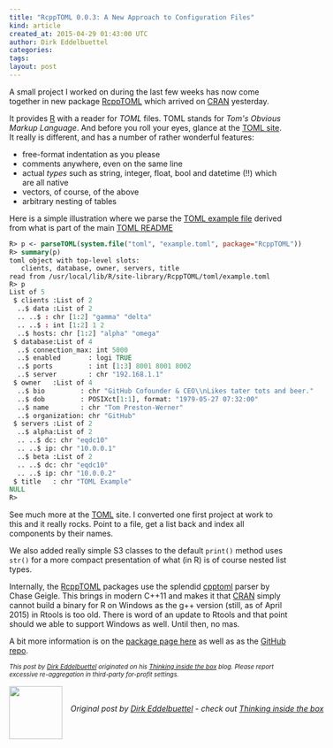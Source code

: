 ```yaml
---
title: "RcppTOML 0.0.3: A New Approach to Configuration Files"
kind: article
created_at: 2015-04-29 01:43:00 UTC
author: Dirk Eddelbuettel
categories: 
tags: 
layout: post
---
```

<p>A small project I worked on during the last few weeks has now come together in new package <a href="http://dirk.eddelbuettel.com/code/rcpp.toml.html">RcppTOML</a> which arrived on <a href="http://www.r-project.org">CRAN</a> yesterday.</p>
<p>It provides <a href="http://www.r-project.org">R</a> with a reader for <em>TOML</em> files. TOML stands for <em>Tom's Obvious Markup Language</em>. And before you roll your eyes, glance at the <a href="https://github.com/toml-lang/toml">TOML site</a>. It really is different, and has a number of rather wonderful features:</p>
<ul>
<li>free-format indentation as you please</li>
<li>comments anywhere, even on the same line</li>
<li>actual <em>types</em> such as string, integer, float, bool and datetime (!!) which are all native</li>
<li>vectors, of course, of the above</li>
<li>arbitrary nesting of tables</li>
</ul>
<p>Here is a simple illustration where we parse the <a href="https://github.com/eddelbuettel/rcpptoml/blob/master/inst/toml/example.toml">TOML example file</a> derived from what is part of the main <a href="https://github.com/toml-lang/toml">TOML README</a></p>
<pre class="sourceCode r"><code class="sourceCode r">R&gt;<span class="st"> </span>p &lt;-<span class="st"> </span><span class="kw">parseTOML</span>(<span class="kw">system.file</span>(<span class="st">&quot;toml&quot;</span>, <span class="st">&quot;example.toml&quot;</span>, <span class="dt">package=</span><span class="st">&quot;RcppTOML&quot;</span>))
R&gt;<span class="st"> </span><span class="kw">summary</span>(p)
toml object with top-level slots:
<span class="st">   </span>clients, database, owner, servers, title 
read from /usr/local/lib/R/site-library/RcppTOML/toml/example.toml 
R&gt;<span class="st"> </span>p
List of <span class="dv">5</span>
 $<span class="st"> </span>clients :List of <span class="dv">2</span>
  ..$<span class="st"> </span>data :List of <span class="dv">2</span>
  .. ..$<span class="st"> </span><span class="er">:</span><span class="st"> </span>chr [<span class="dv">1</span>:<span class="dv">2</span>] <span class="st">&quot;gamma&quot;</span> <span class="st">&quot;delta&quot;</span>
  .. ..$<span class="st"> </span><span class="er">:</span><span class="st"> </span>int [<span class="dv">1</span>:<span class="dv">2</span>] <span class="dv">1</span> <span class="dv">2</span>
  ..$<span class="st"> </span>hosts:<span class="st"> </span>chr [<span class="dv">1</span>:<span class="dv">2</span>] <span class="st">&quot;alpha&quot;</span> <span class="st">&quot;omega&quot;</span>
 $<span class="st"> </span>database:List of <span class="dv">4</span>
  ..$<span class="st"> </span>connection_max:<span class="st"> </span>int <span class="dv">5000</span>
  ..$<span class="st"> </span>enabled       :<span class="st"> </span>logi <span class="ot">TRUE</span>
  ..$<span class="st"> </span>ports         :<span class="st"> </span>int [<span class="dv">1</span>:<span class="dv">3</span>] <span class="dv">8001</span> <span class="dv">8001</span> <span class="dv">8002</span>
  ..$<span class="st"> </span>server        :<span class="st"> </span>chr <span class="st">&quot;192.168.1.1&quot;</span>
 $<span class="st"> </span>owner   :List of <span class="dv">4</span>
  ..$<span class="st"> </span>bio         :<span class="st"> </span>chr <span class="st">&quot;GitHub Cofounder &amp; CEO</span><span class="ch">\\</span><span class="st">nLikes tater tots and beer.&quot;</span>
  ..$<span class="st"> </span>dob         :<span class="st"> </span>POSIXct[<span class="dv">1</span>:<span class="dv">1</span>], format:<span class="st"> &quot;1979-05-27 07:32:00&quot;</span>
  ..$<span class="st"> </span>name        :<span class="st"> </span>chr <span class="st">&quot;Tom Preston-Werner&quot;</span>
  ..$<span class="st"> </span>organization:<span class="st"> </span>chr <span class="st">&quot;GitHub&quot;</span>
 $<span class="st"> </span>servers :List of <span class="dv">2</span>
  ..$<span class="st"> </span>alpha:List of <span class="dv">2</span>
  .. ..$<span class="st"> </span>dc:<span class="st"> </span>chr <span class="st">&quot;eqdc10&quot;</span>
  .. ..$<span class="st"> </span>ip:<span class="st"> </span>chr <span class="st">&quot;10.0.0.1&quot;</span>
  ..$<span class="st"> </span>beta :List of <span class="dv">2</span>
  .. ..$<span class="st"> </span>dc:<span class="st"> </span>chr <span class="st">&quot;eqdc10&quot;</span>
  .. ..$<span class="st"> </span>ip:<span class="st"> </span>chr <span class="st">&quot;10.0.0.2&quot;</span>
 $<span class="st"> </span>title   :<span class="st"> </span>chr <span class="st">&quot;TOML Example&quot;</span>
<span class="ot">NULL</span>
R&gt;<span class="st"> </span></code></pre>
<p>See much more at the <a href="https://github.com/toml-lang/toml">TOML</a> site. I converted one first project at work to this and it really rocks. Point to a file, get a list back and index all components by their names.</p>
<p>We also added really simple S3 classes to the default <code>print()</code> method uses <code>str()</code> for a more compact presentation of what (in R) is of course nested list types.</p>
<p>Internally, the <a href="http://dirk.eddelbuettel.com/code/rcpp.toml.html">RcppTOML</a> packages use the splendid <a href="https://github.com/skystrife/cpptoml">cpptoml</a> parser by Chase Geigle. This brings in modern C++11 and makes it that <a href="http://www.r-project.org">CRAN</a> simply cannot build a binary for R on Windows as the g++ version (still, as of April 2015) in Rtools is too old. There is word of an update to Rtools and that point should we able to support Windows as well. Until then, no mas.</p>
<p>A bit more information is on the <a href="http://dirk.eddelbuettel.com/code/rcpp.toml.html">package page here</a> as well as as the <a href="https://github.com/eddelbuettel/rcpptoml">GitHub repo</a>.</p>
<p style="font-size:80%; font-style:italic;">
This post by <a href="http://dirk.eddelbuettel.com">Dirk Eddelbuettel</a> originated on his <a href="http://dirk.eddelbuettel.com/blog/">Thinking inside the box</a> blog. Please report excessive re-aggregation in third-party for-profit settings.
<p><div class="author">
  <img src="" style="width: 96px; height: 96;">
  <span style="position: absolute; padding: 32px 15px;">
    <i>Original post by <a href="http://twitter.com/">Dirk Eddelbuettel</a> - check out <a href="http://dirk.eddelbuettel.com/blog">Thinking inside the box   </a></i>
  </span>
</div>
